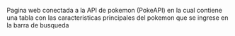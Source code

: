 Pagina web conectada a la API de pokemon (PokeAPI) en la cual contiene una tabla con las caracteristicas principales del pokemon que se ingrese en la barra de busqueda
